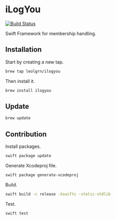 # iLogYou

[![Build Status](https://travis-ci.org/leolgrn/ilogyou.svg?branch=master)](https://travis-ci.org/leolgrn/ilogyou)

Swift Framework for membership handling.

## Installation

Start by creating a new tap.

```bash
brew tap leolgrn/ilogyou
```

Then install it.

```bash
brew install ilogyou
```

## Update

```bash
brew update
```

## Contribution

Install packages.

```bash
swift package update
```

Generate Xcodeproj file.

```bash
swift package generate-xcodeproj
```

Build.

```bash
swift build -c release -Xswiftc -static-stdlib
```

Test.

```bash
swift test
```
